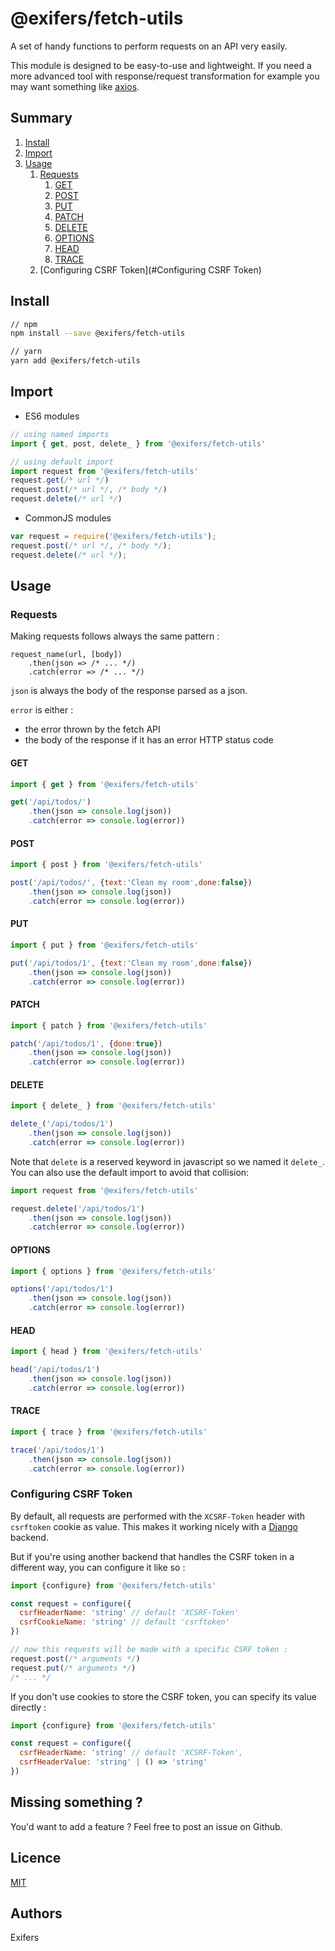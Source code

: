 # @exifers/fetch-utils
A set of handy functions to perform requests on an API very easily.  

This module is designed to be easy-to-use and lightweight. If you need a more advanced tool with response/request transformation for example you may want something like [axios](https://www.npmjs.com/package/axios).
## Summary
1. [Install](#Install)
2. [Import](#Import)
3. [Usage](#Usage)
    1. [Requests](#Requests)
        1. [GET](#GET)
        2. [POST](#POST)
        3. [PUT](#PUT)
        4. [PATCH](#PATCH)
        5. [DELETE](#DELETE)
        6. [OPTIONS](#OPTIONS)
        7. [HEAD](#HEAD)
        8. [TRACE](#TRACE)
    2. [Configuring CSRF Token](#Configuring CSRF Token)


## Install
```bash
// npm
npm install --save @exifers/fetch-utils

// yarn
yarn add @exifers/fetch-utils
```

## Import
- ES6 modules
```javascript
// using named imports
import { get, post, delete_ } from '@exifers/fetch-utils'

// using default import
import request from '@exifers/fetch-utils'
request.get(/* url */)
request.post(/* url */, /* body */)
request.delete(/* url */)
```
- CommonJS modules
```javascript
var request = require('@exifers/fetch-utils');
request.post(/* url */, /* body */);
request.delete(/* url */);
```

## Usage
### Requests
Making requests follows always the same pattern :
```
request_name(url, [body])
    .then(json => /* ... */)
    .catch(error => /* ... */)    
```
```json``` is always the body of the response parsed as a json.

```error``` is either :
- the error thrown by the fetch API
- the body of the response if it has an error HTTP status code

#### GET
```javascript
import { get } from '@exifers/fetch-utils'

get('/api/todos/')
    .then(json => console.log(json))
    .catch(error => console.log(error))
```
#### POST
```javascript
import { post } from '@exifers/fetch-utils'

post('/api/todos/', {text:'Clean my room',done:false})
    .then(json => console.log(json))
    .catch(error => console.log(error))
```
#### PUT
```javascript
import { put } from '@exifers/fetch-utils'

put('/api/todos/1', {text:'Clean my room',done:false})
    .then(json => console.log(json))
    .catch(error => console.log(error))
```
#### PATCH
```javascript
import { patch } from '@exifers/fetch-utils'

patch('/api/todos/1', {done:true})
    .then(json => console.log(json))
    .catch(error => console.log(error))
```
#### DELETE
```javascript
import { delete_ } from '@exifers/fetch-utils'

delete_('/api/todos/1')
    .then(json => console.log(json))
    .catch(error => console.log(error))
```
Note that ```delete``` is a reserved keyword in javascript so we named it ```delete_```. You can also use the default import to avoid that collision:
```javascript
import request from '@exifers/fetch-utils'

request.delete('/api/todos/1')
    .then(json => console.log(json))
    .catch(error => console.log(error))
```

#### OPTIONS
```javascript
import { options } from '@exifers/fetch-utils'

options('/api/todos/1')
    .then(json => console.log(json))
    .catch(error => console.log(error))
```
#### HEAD
```javascript
import { head } from '@exifers/fetch-utils'

head('/api/todos/1')
    .then(json => console.log(json))
    .catch(error => console.log(error))
```
#### TRACE
```javascript
import { trace } from '@exifers/fetch-utils'

trace('/api/todos/1')
    .then(json => console.log(json))
    .catch(error => console.log(error))
```

### Configuring CSRF Token
By default, all requests are performed with the ```XCSRF-Token``` header with ```csrftoken``` cookie as value. This makes it working nicely with a [Django](https://www.djangoproject.com) backend.

But if you're using another backend that handles the CSRF token in a different way, you can configure it like so :
```javascript
import {configure} from '@exifers/fetch-utils'

const request = configure({
  csrfHeaderName: 'string' // default 'XCSRF-Token'
  csrfCookieName: 'string' // default 'csrftoken'
})

// now this requests will be made with a specific CSRF token :
request.post(/* arguments */)
request.put(/* arguments */)
/* ... */
```
If you don't use cookies to store the CSRF token, you can specify its value directly :
```javascript
import {configure} from '@exifers/fetch-utils'

const request = configure({
  csrfHeaderName: 'string' // default 'XCSRF-Token',
  csrfHeaderValue: 'string' | () => 'string'
})
```

## Missing something ?
You'd want to add a feature ? Feel free to post an issue on Github.

## Licence
[MIT](https://couto.mit-license.org/)

## Authors
Exifers
